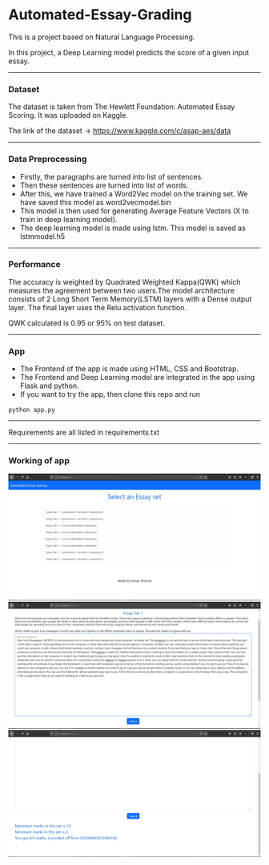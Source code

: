 # Automated-Essay-Grading
This is a project based on Natural Language Processing.

In this project, a Deep Learning model predicts the score of a given input essay.
_________________________________________________________________________________________________________________________________________________________________________________________
### Dataset
The dataset is taken from The Hewlett Foundation: Automated Essay Scoring. It was uploaded on Kaggle.

The link of the dataset -> https://www.kaggle.com/c/asap-aes/data
_________________________________________________________________________________________________________________________________________________________________________________________
### Data Preprocessing
* Firstly, the paragraphs are turned into list of sentences.
* Then these sentences are turned into list of words.
* After this, we have trained a Word2Vec model on the training set. We have saved this model as word2vecmodel.bin
* This model is then used for generating Average Feature Vectors (X to train in deep learning model).
* The deep learning model is made using lstm. This model is saved as lstmmodel.h5
_________________________________________________________________________________________________________________________________________________________________________________________
### Performance
The accuracy is weighted by Quadrated Weighted Kappa(QWK) which measures the agreement between two users.The model architecture consists of 2 Long Short Term Memory(LSTM) layers with a Dense output layer. The final layer uses the Relu activation function.

QWK calculated is 0.95 or 95% on test dataset.
_________________________________________________________________________________________________________________________________________________________________________________________
### App
- The Frontend of the app is made using HTML, CSS and Bootstrap.
- The Frontend and Deep Learning model are integrated in the app using Flask and python.
- If you want to try the app, then clone this repo and run
```
python app.py
```
_________________________________________________________________________________________________________________________________________________________________________________________
Requirements are all listed in requirements.txt
________________________________________________________________________________________________________________________________________________________________________________________
### Working of app
![](images/1.JPG)
![](images/2.JPG)
![](images/3.JPG)
